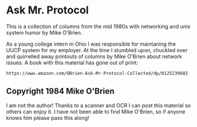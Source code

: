 # Ask Mr. Protocol

This is a collection of columns from the mid 1980s with networking and
unix system humor by Mike O'Brien.

As a young college intern in Ohio I was responsible for maintaning the UUCP
system for my employer. At the time I stumbled upon, chuckled over and
quirrelled away printouts of columns by Mike O'Brien about network issues.
A book with this material has gone out of print:

    https://www.amazon.com/OBrien-Ask-Mr-Protocol-Collected/dp/0125239602

## Copyright 1984 Mike O'Brien

I am not the author!  Thanks to a scanner and OCR I can post this material
so others can enjoy it. I have not been able to find Mike O'Brien, so if
anyone knows him please pass this along!
